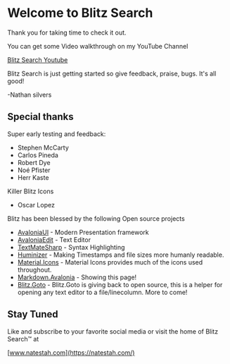 # Welcome to Blitz Search

Thank you for taking time to check it out.

You can get some Video walkthrough on my YouTube Channel

[Blitz Search Youtube](https://www.youtube.com/@BlitzSearch-qb2oq)

Blitz Search is just getting started so give feedback, praise, bugs. It's all good!

-Nathan silvers

## Special thanks

Super early testing and feedback:
* Stephen McCarty
* Carlos Pineda
* Robert Dye
* Noé Pfister
* Herr Kaste

Killer Blitz Icons
* Oscar Lopez 

Blitz has been blessed by the following Open source projects

* [AvaloniaUI](https://github.com/avaloniaui/) - Modern Presentation framework
* [AvaloniaEdit](https://github.com/avaloniaui/avaloniaedit) - Text Editor
* [TextMateSharp](https://github.com/AvaloniaUI/AvaloniaEdit/) - Syntax Highlighting
* [Huminizer](https://github.com/Humanizr/Humanizer) - Making Timestamps and file sizes more humanly readable.
* [Material.Icons](https://github.com/SKProCH/Material.Icons) - Material Icons provides much of the icons used throughout.
* [Markdown.Avalonia](https://github.com/whistyun/Markdown.Avalonia) - Showing this page! 
* [Blitz.Goto](https://github.com/Natestah/Blitz.GotoEditor) - Blitz.Goto is giving back to open source, this is a helper for opening any text editor to a file/linecolumn.  More to come!

## Stay Tuned

Like and subscribe to your favorite social media or visit the home of Blitz Search™ at

[www.natestah.com](https://natestah.com/)
